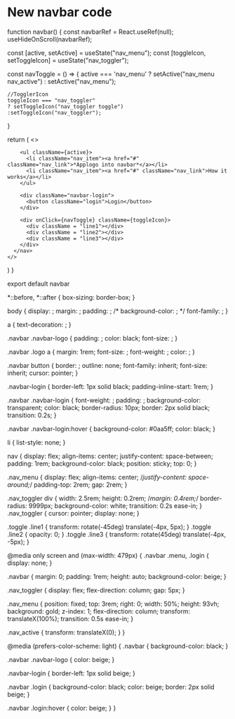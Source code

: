 # New navbar code

function navbar() {
  const navbarRef = React.useRef(null);
  useHideOnScroll(navbarRef);

  const [active, setActive] = useState("nav_menu");
  const [toggleIcon, setToggleIcon] = useState("nav_toggler");
  
  const navToggle = () => {
    active === 'nav_menu' 
      ? setActive("nav_menu nav_active") 
      : setActive("nav_menu");

    //TogglerIcon
    toggleIcon === "nav_toggler" 
    ? setToggleIcon("nav_toggler toggle")
    :setToggleIcon("nav_toggler");
  }

  return (
    <>
      <nav>
        <div className="navbar-logo">
          <a href="#"><FontAwesomeIcon icon={faHouse} size="2xl" /></a>
        </div>
        
        <ul className={active}>
          <li className="nav_item"><a href="#" className="nav_link">*Applogo into navbar*</a></li>
          <li className="nav_item"><a href="#" className="nav_link">How it works</a></li>
        </ul>

        <div className="navbar-login">
          <button className="login">Login</button>
        </div>

        <div onClick={navToggle} className={toggleIcon}>
          <div className = "line1"></div>
          <div className = "line2"></div>
          <div className = "line3"></div>
        </div>
      </nav>
    </>
  )
}

export default navbar

*::before,
*::after {
  box-sizing: border-box;
}

body {
  display: ;
  margin: ;
  padding: ;
  /* background-color: ; */
  font-family: ;
}

a {
  text-decoration: ;
}


.navbar .navbar-logo {
  padding: ;
  color: black;
  font-size: ;
}

.navbar .logo a {
  margin: 1rem;
  font-size: ;
  font-weight: ;
  color: ;
}

.navbar button {
  border: ;
  outline: none;
  font-family: inherit;
  font-size: inherit;
  cursor: pointer;
}

.navbar-login {
  border-left: 1px solid black;
  padding-inline-start: 1rem;
}

.navbar .navbar-login {
  font-weight: ;
  padding: ;
  background-color: transparent;
  color: black;
  border-radius: 10px;
  border: 2px solid black;
  transition: 0.2s;
}

.navbar .navbar-login:hover {
  background-color: #0aa5ff;
  color: black;
}

li {
  list-style: none;
}

nav {
  display: flex;
  align-items: center;
  justify-content: space-between;
  padding: 1rem;
  background-color: black;
  position: sticky;
  top: 0;
}


.nav_menu {
  display: flex;
  align-items: center;
  /*justify-content: space-around;*/
  padding-top: 2rem;
  gap: 2rem;
}

.nav_toggler div {
  width: 2.5rem;
  height: 0.2rem;
  /*margin: 0.4rem;*/
  border-radius: 9999px;
  background-color: white;
  transition: 0.2s ease-in;
}
.nav_toggler {
  cursor: pointer;
  display: none;
}

.toggle .line1 {
  transform: rotate(-45deg) translate(-4px, 5px);
}
.toggle .line2 {
  opacity: 0;
}
.toggle .line3 {
  transform: rotate(45deg) translate(-4px, -5px);
}

@media only screen and (max-width: 479px) {
  .navbar .menu, .login {
    display: none;
  }
  
  .navbar {
    margin: 0;
    padding: 1rem;
    height: auto;
    background-color: beige;
  }
  
  .nav_toggler {
    display: flex;
    flex-direction: column;
    gap: 5px;
  }
  
  .nav_menu {
    position: fixed;
    top: 3rem;
    right: 0;
    width: 50%;
    height: 93vh;
    background: gold;
    z-index: 1;
    flex-direction: column;
    transform: translateX(100%);
    transition: 0.5s ease-in;
  }
  
  .nav_active {
    transform: translateX(0);
  }
}

@media (prefers-color-scheme: light) {
  .navbar {
    background-color: black;
  }

  .navbar .navbar-logo {
    color: beige;
  }

  .navbar-login {
    border-left: 1px solid beige;
  }

  .navbar .login {
    background-color: black;
    color: beige;
    border: 2px solid beige;
  }

  .navbar .login:hover {
  color: beige;
  }
}
